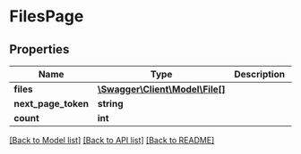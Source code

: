 # FilesPage

## Properties
Name | Type | Description | Notes
------------ | ------------- | ------------- | -------------
**files** | [**\Swagger\Client\Model\File[]**](File.md) |  | [optional] 
**next_page_token** | **string** |  | [optional] 
**count** | **int** |  | [optional] 

[[Back to Model list]](../../README.md#documentation-for-models) [[Back to API list]](../../README.md#documentation-for-api-endpoints) [[Back to README]](../../README.md)

